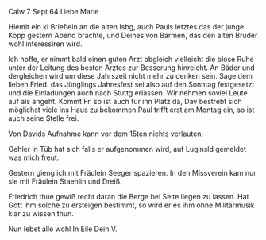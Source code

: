 Calw 7 Sept 64
Liebe Marie

Hiemit ein kl Brieflein an die alten Isbg, auch Pauls letztes das der junge Kopp gestern Abend brachte, und Deines von Barmen, das den alten Bruder wohl interessiren wird.

Ich hoffe, er nimmt bald einen guten Arzt obgleich vielleicht die blose Ruhe unter der Leitung des besten Arztes zur Besserung hinreicht. An Bäder und dergleichen wird um diese Jahrszeit nicht mehr zu denken sein. 
Sage dem lieben Fried. das Jünglings Jahresfest sei also auf den Sonntag festgesetzt und die Einladungen auch nach Stuttg erlassen. Wir nehmen soviel Leute auf als angeht. Kommt Fr. so ist auch für ihn Platz da, Dav bestrebt sich möglichst viele ins Haus zu bekommen Paul trifft erst am Montag ein, so ist auch seine Stelle frei.

Von Davids Aufnahme kann vor dem 15ten nichts verlauten.

Oehler in Tüb hat sich falls er aufgenommen wird, auf Luginsld gemeldet was mich freut.

Gestern gieng ich mit Fräulein Seeger spazieren. In den Missverein kam nur sie mit Fräulein Staehlin und Dreiß.

Friedrich thue gewiß recht daran die Berge bei Seite liegen zu lassen. Hat Gott ihm solche zu ersteigen bestimmt, so wird er es ihm ohne Militärmusik klar zu wissen thun.

Nun lebet alle wohl
 In Eile
 Dein V.

